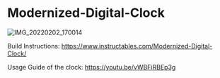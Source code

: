 # Modernized-Digital-Clock
![IMG_20220202_170014](https://user-images.githubusercontent.com/87944335/152295671-bcc7d6e5-fa2b-40a5-8fc2-e34851b56b7a.jpg)

Build Instructions: https://www.instructables.com/Modernized-Digital-Clock/

Usage Guide of the clock: https://youtu.be/vWBFiRBEp3g
